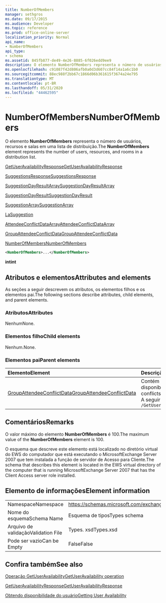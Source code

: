 ```yaml
---
title: NumberOfMembers
manager: sethgros
ms.date: 09/17/2015
ms.audience: Developer
ms.topic: reference
ms.prod: office-online-server
localization_priority: Normal
api_name:
- NumberOfMembers
api_type:
- schema
ms.assetid: 845fb877-de49-4e26-8885-6f026edd9ee9
description: O elemento NumberOfMembers representa o número de usuários, recursos e salas em uma lista de distribuição.
ms.openlocfilehash: c91087f42d806afb0a0d3d607cc84f14a1a6c1b0
ms.sourcegitcommit: 88ec988f2bb67c1866d06b361615f3674a24e795
ms.translationtype: MT
ms.contentlocale: pt-BR
ms.lasthandoff: 05/31/2020
ms.locfileid: "44462595"
---
```

# <a name="numberofmembers"></a><span data-ttu-id="c16cf-103">NumberOfMembers</span><span class="sxs-lookup"><span data-stu-id="c16cf-103">NumberOfMembers</span></span>

<span data-ttu-id="c16cf-104">O elemento **NumberOfMembers** representa o número de usuários, recursos e salas em uma lista de distribuição.</span><span class="sxs-lookup"><span data-stu-id="c16cf-104">The **NumberOfMembers** element represents the number of users, resources, and rooms in a distribution list.</span></span> 
  
[<span data-ttu-id="c16cf-105">GetUserAvailabilityResponse</span><span class="sxs-lookup"><span data-stu-id="c16cf-105">GetUserAvailabilityResponse</span></span>](getuseravailabilityresponse.md)
  
[<span data-ttu-id="c16cf-106">SuggestionsResponse</span><span class="sxs-lookup"><span data-stu-id="c16cf-106">SuggestionsResponse</span></span>](suggestionsresponse.md)
  
[<span data-ttu-id="c16cf-107">SuggestionDayResultArray</span><span class="sxs-lookup"><span data-stu-id="c16cf-107">SuggestionDayResultArray</span></span>](suggestiondayresultarray.md)
  
[<span data-ttu-id="c16cf-108">SuggestionDayResult</span><span class="sxs-lookup"><span data-stu-id="c16cf-108">SuggestionDayResult</span></span>](suggestiondayresult.md)
  
[<span data-ttu-id="c16cf-109">SuggestionArray</span><span class="sxs-lookup"><span data-stu-id="c16cf-109">SuggestionArray</span></span>](suggestionarray.md)
  
[<span data-ttu-id="c16cf-110">La</span><span class="sxs-lookup"><span data-stu-id="c16cf-110">Suggestion</span></span>](suggestion.md)
  
[<span data-ttu-id="c16cf-111">AttendeeConflictDataArray</span><span class="sxs-lookup"><span data-stu-id="c16cf-111">AttendeeConflictDataArray</span></span>](attendeeconflictdataarray.md)
  
[<span data-ttu-id="c16cf-112">GroupAttendeeConflictData</span><span class="sxs-lookup"><span data-stu-id="c16cf-112">GroupAttendeeConflictData</span></span>](groupattendeeconflictdata.md)
  
[<span data-ttu-id="c16cf-113">NumberOfMembers</span><span class="sxs-lookup"><span data-stu-id="c16cf-113">NumberOfMembers</span></span>](numberofmembers.md)
  
```xml
<NumberOfMembers>...</NumberOfMembers>
```

 <span data-ttu-id="c16cf-114">**int**</span><span class="sxs-lookup"><span data-stu-id="c16cf-114">**int**</span></span>
## <a name="attributes-and-elements"></a><span data-ttu-id="c16cf-115">Atributos e elementos</span><span class="sxs-lookup"><span data-stu-id="c16cf-115">Attributes and elements</span></span>

<span data-ttu-id="c16cf-116">As seções a seguir descrevem os atributos, os elementos filhos e os elementos pai.</span><span class="sxs-lookup"><span data-stu-id="c16cf-116">The following sections describe attributes, child elements, and parent elements.</span></span>
  
### <a name="attributes"></a><span data-ttu-id="c16cf-117">Atributos</span><span class="sxs-lookup"><span data-stu-id="c16cf-117">Attributes</span></span>

<span data-ttu-id="c16cf-118">Nenhum</span><span class="sxs-lookup"><span data-stu-id="c16cf-118">None.</span></span>
  
### <a name="child-elements"></a><span data-ttu-id="c16cf-119">Elementos filho</span><span class="sxs-lookup"><span data-stu-id="c16cf-119">Child elements</span></span>

<span data-ttu-id="c16cf-120">Nenhum.</span><span class="sxs-lookup"><span data-stu-id="c16cf-120">None.</span></span>
  
### <a name="parent-elements"></a><span data-ttu-id="c16cf-121">Elementos pai</span><span class="sxs-lookup"><span data-stu-id="c16cf-121">Parent elements</span></span>

|<span data-ttu-id="c16cf-122">**Elemento**</span><span class="sxs-lookup"><span data-stu-id="c16cf-122">**Element**</span></span>|<span data-ttu-id="c16cf-123">**Descrição**</span><span class="sxs-lookup"><span data-stu-id="c16cf-123">**Description**</span></span>|
|:-----|:-----|
|[<span data-ttu-id="c16cf-124">GroupAttendeeConflictData</span><span class="sxs-lookup"><span data-stu-id="c16cf-124">GroupAttendeeConflictData</span></span>](groupattendeeconflictdata.md) <br/> |<span data-ttu-id="c16cf-125">Contém informações de conflito agregadas sobre o número de usuários disponíveis, o número de usuários que têm conflitos e o número de usuários que não têm informações de disponibilidade em uma lista de distribuição para um tempo de reunião sugerido.</span><span class="sxs-lookup"><span data-stu-id="c16cf-125">Contains aggregate conflict information about the number of users available, the number of users who have conflicts, and the number of users who do not have availability information in a distribution list for a suggested meeting time.</span></span>  <br/> <span data-ttu-id="c16cf-126">A seguir está a expressão XPath para este elemento:</span><span class="sxs-lookup"><span data-stu-id="c16cf-126">The following is the XPath expression to this element:</span></span>  <br/>  `/GetUserAvailabilityResponse/SuggestionsResponse/SuggestionDayResultArray/SuggestionDayResult[i]/SuggestionArray/Suggestion[i]/AttendeeConflictDataArray/GroupAttendeeConflictData` <br/> |
   
## <a name="remarks"></a><span data-ttu-id="c16cf-127">Comentários</span><span class="sxs-lookup"><span data-stu-id="c16cf-127">Remarks</span></span>

<span data-ttu-id="c16cf-128">O valor máximo do elemento **NumberOfMembers** é 100.</span><span class="sxs-lookup"><span data-stu-id="c16cf-128">The maximum value of the **NumberOfMembers** element is 100.</span></span> 
  
<span data-ttu-id="c16cf-129">O esquema que descreve este elemento está localizado no diretório virtual do EWS do computador que está executando o MicrosoftExchange Server 2007 que tem instalada a função de servidor de Acesso para Cliente.</span><span class="sxs-lookup"><span data-stu-id="c16cf-129">The schema that describes this element is located in the EWS virtual directory of the computer that is running MicrosoftExchange Server 2007 that has the Client Access server role installed.</span></span>
  
## <a name="element-information"></a><span data-ttu-id="c16cf-130">Elemento de informações</span><span class="sxs-lookup"><span data-stu-id="c16cf-130">Element information</span></span>

|||
|:-----|:-----|
|<span data-ttu-id="c16cf-131">Namespace</span><span class="sxs-lookup"><span data-stu-id="c16cf-131">Namespace</span></span>  <br/> |https://schemas.microsoft.com/exchange/services/2006/types  <br/> |
|<span data-ttu-id="c16cf-132">Nome do esquema</span><span class="sxs-lookup"><span data-stu-id="c16cf-132">Schema Name</span></span>  <br/> |<span data-ttu-id="c16cf-133">Esquema de tipos</span><span class="sxs-lookup"><span data-stu-id="c16cf-133">Types schema</span></span>  <br/> |
|<span data-ttu-id="c16cf-134">Arquivo de validação</span><span class="sxs-lookup"><span data-stu-id="c16cf-134">Validation File</span></span>  <br/> |<span data-ttu-id="c16cf-135">Types. xsd</span><span class="sxs-lookup"><span data-stu-id="c16cf-135">Types.xsd</span></span>  <br/> |
|<span data-ttu-id="c16cf-136">Pode ser vazio</span><span class="sxs-lookup"><span data-stu-id="c16cf-136">Can be Empty</span></span>  <br/> |<span data-ttu-id="c16cf-137">False</span><span class="sxs-lookup"><span data-stu-id="c16cf-137">False</span></span>  <br/> |
   
## <a name="see-also"></a><span data-ttu-id="c16cf-138">Confira também</span><span class="sxs-lookup"><span data-stu-id="c16cf-138">See also</span></span>



[<span data-ttu-id="c16cf-139">Operação GetUserAvailability</span><span class="sxs-lookup"><span data-stu-id="c16cf-139">GetUserAvailability operation</span></span>](getuseravailability-operation.md)
  
[<span data-ttu-id="c16cf-140">GetUserAvailabilityResponse</span><span class="sxs-lookup"><span data-stu-id="c16cf-140">GetUserAvailabilityResponse</span></span>](getuseravailabilityresponse.md)


[<span data-ttu-id="c16cf-141">Obtendo disponibilidade do usuário</span><span class="sxs-lookup"><span data-stu-id="c16cf-141">Getting User Availability</span></span>](https://msdn.microsoft.com/library/d4133fcb-9b0f-4e6b-aadf-a389da83516a%28Office.15%29.aspx)

